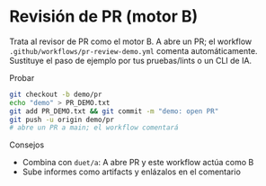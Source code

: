Revisión de PR (motor B)
========================

Trata al revisor de PR como el motor B. A abre un PR; el workflow `.github/workflows/pr-review-demo.yml` comenta automáticamente. Sustituye el paso de ejemplo por tus pruebas/lints o un CLI de IA.

Probar
```bash
git checkout -b demo/pr
echo "demo" > PR_DEMO.txt
git add PR_DEMO.txt && git commit -m "demo: open PR"
git push -u origin demo/pr
# abre un PR a main; el workflow comentará
```

Consejos
- Combina con `duet/a`: A abre PR y este workflow actúa como B
- Sube informes como artifacts y enlázalos en el comentario

